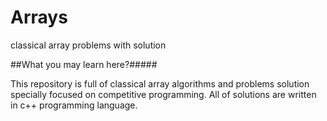 # Arrays
classical array problems with solution

##What you may learn here?#####

This repository is full of classical array algorithms and problems solution specially focused on competitive programming. All of solutions are written in c++ programming language. 
